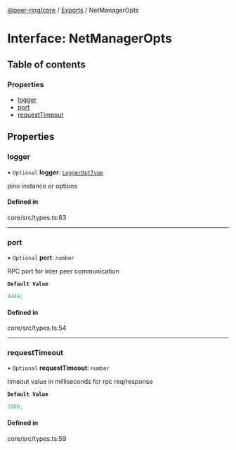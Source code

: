[@peer-ring/core](../README.md) / [Exports](../modules.md) / NetManagerOpts

# Interface: NetManagerOpts

## Table of contents

### Properties

- [logger](NetManagerOpts.md#logger)
- [port](NetManagerOpts.md#port)
- [requestTimeout](NetManagerOpts.md#requesttimeout)

## Properties

### logger

• `Optional` **logger**: [`LoggerOptType`](../modules.md#loggeropttype)

pino instance or options

#### Defined in

core/src/types.ts:63

---

### port

• `Optional` **port**: `number`

RPC port for inter peer communication

**`Default Value`**

```ts
4444;
```

#### Defined in

core/src/types.ts:54

---

### requestTimeout

• `Optional` **requestTimeout**: `number`

timeout value in milliseconds for rpc req/response

**`Default Value`**

```ts
2000;
```

#### Defined in

core/src/types.ts:59
